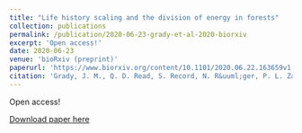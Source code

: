 ```yaml
---
title: "Life history scaling and the division of energy in forests"
collection: publications
permalink: /publication/2020-06-23-grady-et-al-2020-biorxiv
excerpt: 'Open access!'
date: 2020-06-23
venue: 'bioRxiv (preprint)'
paperurl: 'https://www.biorxiv.org/content/10.1101/2020.06.22.163659v1'
citation: 'Grady, J. M., Q. D. Read, S. Record, N. R&uuml;ger, P. L. Zarnetske, A. I. Dell, S. P. Hubbell, S. T. Michaletz, A. Shenkin, and B. J. Enquist. 2020. Life history scaling and the division of energy in forests. bioRxiv 2020.06.22.163659. DOI:10.1101/2020.06.22.163659.'
---
```

Open access!

[Download paper here](https://www.biorxiv.org/content/10.1101/2020.06.22.163659v1)
